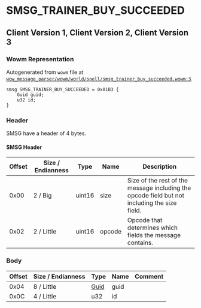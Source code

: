 # SMSG_TRAINER_BUY_SUCCEEDED

## Client Version 1, Client Version 2, Client Version 3

### Wowm Representation

Autogenerated from `wowm` file at [`wow_message_parser/wowm/world/spell/smsg_trainer_buy_succeeded.wowm:3`](https://github.com/gtker/wow_messages/tree/main/wow_message_parser/wowm/world/spell/smsg_trainer_buy_succeeded.wowm#L3).
```rust,ignore
smsg SMSG_TRAINER_BUY_SUCCEEDED = 0x01B3 {
    Guid guid;
    u32 id;
}
```
### Header

SMSG have a header of 4 bytes.

#### SMSG Header

| Offset | Size / Endianness | Type   | Name   | Description |
| ------ | ----------------- | ------ | ------ | ----------- |
| 0x00   | 2 / Big           | uint16 | size   | Size of the rest of the message including the opcode field but not including the size field.|
| 0x02   | 2 / Little        | uint16 | opcode | Opcode that determines which fields the message contains.|

### Body

| Offset | Size / Endianness | Type | Name | Comment |
| ------ | ----------------- | ---- | ---- | ------- |
| 0x04 | 8 / Little | [Guid](../types/packed-guid.md) | guid |  |
| 0x0C | 4 / Little | u32 | id |  |


